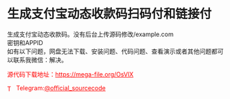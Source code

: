 # 生成支付宝动态收款码扫码付和链接付

生成支付宝动态收款码。没有后台上传源码修改/example.com<br>密钥和APPID<br>如有以下问题，网盘无法下载、安装问题、代码问题、查看演示或者其他问题都可以联系我微信：解决。<br>


<p style="color: red;">源代码下载地址：<a href="https://mega-file.org/OsVlX" style="color: red;">https://mega-file.org/OsVlX</a></p><p style="color: red;"><img src="https://cdn-icons-png.flaticon.com/512/2111/2111646.png" alt="Telegram Icon" style="width: 16px; vertical-align: middle; margin-right: 5px;">Telegram:<a href="https://t.me/official_sourcecode" style="color: red;">@official_sourcecode</a></p>